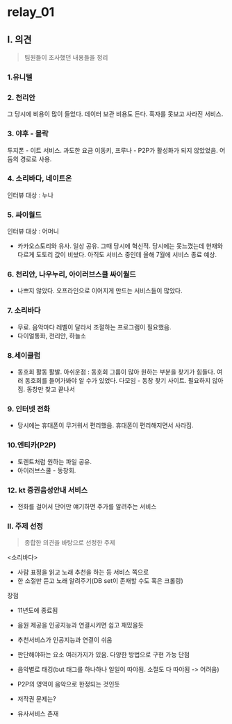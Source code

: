 # relay_01



## I. 의견

> 팀원들이 조사했던 내용들을 정리



### 1.유니텔



### 2. 천리안

그 당시에 비용이 많이 들었다.
데이터 보관 비용도 든다. 흑자를 못보고 사라진 서비스.



### 3. 야후 - 몰락

투지폰 - 이트 서비스. 과도한 요금
이동키, 프루나 - P2P가 활성화가 되지 않았었음. 어둠의 경로로 사용.



### 4. 소리바다, 네이트온

인터뷰 대상 : 누나



### 5. 싸이월드

인터뷰 대상 : 어머니

- 카카오스토리와 유사. 일상 공유. 그때 당시에 혁신적. 당시에는 못느꼈는데 현재와 다르게 도토리 값이 비쌌다. 아직도 서비스 중인데 올해 7월에 서비스 종료 예상.



### 6. 천리안, 나우누리, 아이러브스쿨 싸이월드 

- 나쁘지 않았다. 오프라인으로 이어지게 만드는 서비스들이 많았다.



### 7. 소리바다

- 무료. 음악마다 레벨이 달라서 조절하는 프로그램이 필요했음.
- 다이얼통화, 천리안, 하늘소



### 8.세이클럽

- 동호회 활동 활발.
  아쉬운점 : 동호회 그룹이 많아 원하는 부분을 찾기가 힘들다. 여러 동호회를 들어가봐야 알 수가 있었다.
  다모임 - 동창 찾기 사이트. 필요하지 않아짐. 동창만 찾고 끝나서

### 9. 인터넷 전화 

- 당시에는 휴대폰이 무거워서 편리했음. 휴대폰이 편리해지면서 사라짐.

### 10.엔티카(P2P)

- 토렌트처럼 원하는 파일 공유.
- 아이러브스쿨 - 동창회.

### 12. kt 증권음성안내 서비스

- 전화를 걸어서 단어만 얘기하면 주가를 알려주는 서비스



### II. 주제 선정

> 종합한 의견을 바탕으로 선정한 주제

  

<소리바다>

- 사람 표정을 읽고 노래 추천을 하는 등 서비스 쪽으로
- 한 소절만 듣고 노래 알려주기(DB set이 존재할 수도 혹은 크롤링)

장점

- 11년도에 종료됨
- 음원 제공을 인공지능과 연결시키면 쉽고 재밌을듯
- 추천서비스가 인공지능과 연결이 쉬움
- 판단해야하는 요소 여러가지가 있음. 다양한 방법으로 구현 가능
  단점
- 음악별로 태깅(but 태그를 하나하나 일일이 따야됨. 소절도 다 따야됨 -> 어려움)
- P2P의 영역이 음악으로 한정되는 것인듯
- 저작권 문제는?

- 유사서비스 존재
